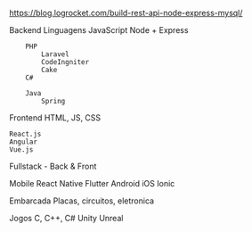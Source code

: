 https://blog.logrocket.com/build-rest-api-node-express-mysql/

Backend
	Linguagens 
		JavaScript
			Node + Express

		PHP
			Laravel
			CodeIngniter
			Cake
		C#

		Java
			Spring

Frontend
	HTML, JS, CSS

	React.js
	Angular
	Vue.js

Fullstack - Back & Front
	
Mobile
	React Native
	Flutter
	Android
	iOS
	Ionic

Embarcada
	Placas, circuitos, eletronica

Jogos
	C, C++, C#
	Unity
	Unreal